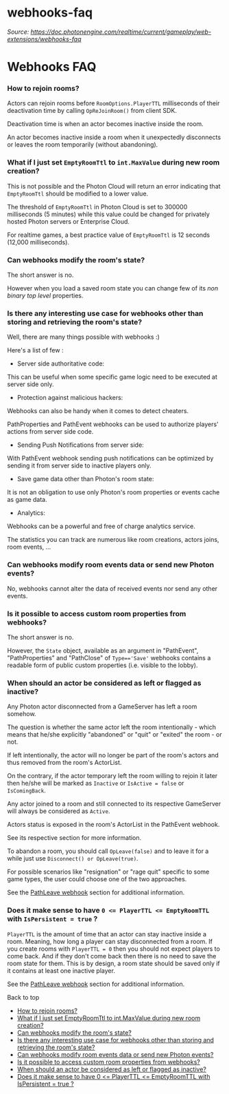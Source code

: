 # webhooks-faq

_Source: https://doc.photonengine.com/realtime/current/gameplay/web-extensions/webhooks-faq_

# Webhooks FAQ

### How to rejoin rooms?

Actors can rejoin rooms before `RoomOptions.PlayerTTL` milliseconds of their deactivation time by calling `OpReJoinRoom()` from client SDK.

Deactivation time is when an actor becomes inactive inside the room.

An actor becomes inactive inside a room when it unexpectedly disconnects or leaves the room temporarily (without abandoning).

### What if I just set `EmptyRoomTtl` to `int.MaxValue` during new room creation?

This is not possible and the Photon Cloud will return an error indicating that `EmptyRoomTtl` should be modified to a lower value.

The threshold of `EmptyRoomTtl` in Photon Cloud is set to 300000 milliseconds (5 minutes) while this value could be changed for privately hosted Photon servers or Enterprise Cloud.

For realtime games, a best practice value of `EmptyRoomTtl` is 12 seconds (12,000 milliseconds).

### Can webhooks modify the room's state?

The short answer is no.

However when you load a saved room state you can change few of its _non binary top level_ properties.

### Is there any interesting use case for webhooks other than storing and retrieving the room's state?

Well, there are many things possible with webhooks :)

Here's a list of few :

- Server side authoritative code:


This can be useful when some specific game logic need to be executed at server side only.
- Protection against malicious hackers:


Webhooks can also be handy when it comes to detect cheaters.


PathProperties and PathEvent webhooks can be used to authorize players' actions from server side code.
- Sending Push Notifications from server side:


With PathEvent webhook sending push notifications can be optimized by sending it from server side to inactive players only.
- Save game data other than Photon's room state:


It is not an obligation to use only Photon's room properties or events cache as game data.
- Analytics:


Webhooks can be a powerful and free of charge analytics service.


The statistics you can track are numerous like room creations, actors joins, room events, ...

### Can webhooks modify room events data or send new Photon events?

No, webhooks cannot alter the data of received events nor send any other events.

### Is it possible to access custom room properties from webhooks?

The short answer is no.

However, the `State` object, available as an argument in "PathEvent", "PathProperties" and "PathClose" of `Type=='Save'` webhooks contains a readable form of public custom properties (i.e. visible to the lobby).

### When should an actor be considered as left or flagged as inactive?

Any Photon actor disconnected from a GameServer has left a room somehow.

The question is whether the same actor left the room intentionally - which means that he/she explicitly "abandoned" or "quit" or "exited" the room - or not.

If left intentionally, the actor will no longer be part of the room's actors and thus removed from the room's ActorList.

On the contrary, if the actor temporary left the room willing to rejoin it later then he/she will be marked as `Inactive` or `IsActive = false` or `IsComingBack`.

Any actor joined to a room and still connected to its respective GameServer will always be considered as `Active`.

Actors status is exposed in the room's ActorList in the PathEvent webhook.

See its respective section for more information.

To abandon a room, you should call `OpLeave(false)` and to leave it for a while just use `Disconnect() or OpLeave(true)`.

For possible scenarios like "resignation" or "rage quit" specific to some game types, the user could choose one of the two approaches.

See the [PathLeave webhook](/realtime/current/gameplay/web-extensions/webhooks#leave) section for additional information.

### Does it make sense to have `0 <= PlayerTTL <= EmptyRoomTTL` with `IsPersistent = true` ?

`PlayerTTL` is the amount of time that an actor can stay inactive inside a room. Meaning, how long a player can stay disconnected from a room. If you create rooms with `PlayerTTL = 0` then you should not expect players to come back. And if they don't come back then there is no need to save the room state for them. This is by design, a room state should be saved only if it contains at least one inactive player.

See the [PathLeave webhook](/realtime/current/gameplay/web-extensions/webhooks#leave) section for additional information.

Back to top

- [How to rejoin rooms?](#how-to-rejoin-rooms)
- [What if I just set EmptyRoomTtl to int.MaxValue during new room creation?](#what-if-i-just-set-emptyroomttl-to-int.maxvalue-during-new-room-creation)
- [Can webhooks modify the room's state?](#can-webhooks-modify-the-rooms-state)
- [Is there any interesting use case for webhooks other than storing and retrieving the room's state?](#is-there-any-interesting-use-case-for-webhooks-other-than-storing-and-retrieving-the-rooms-state)
- [Can webhooks modify room events data or send new Photon events?](#can-webhooks-modify-room-events-data-or-send-new-photon-events)
- [Is it possible to access custom room properties from webhooks?](#is-it-possible-to-access-custom-room-properties-from-webhooks)
- [When should an actor be considered as left or flagged as inactive?](#when-should-an-actor-be-considered-as-left-or-flagged-as-inactive)
- [Does it make sense to have 0 <= PlayerTTL <= EmptyRoomTTL with IsPersistent = true ?](#does-it-make-sense-to-have-0-playerttl-emptyroomttl-with-ispersistent-true)